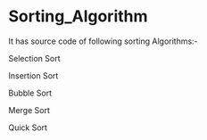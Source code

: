 # Sorting_Algorithm

It has source code of following sorting Algorithms:-

Selection Sort

Insertion Sort

Bubble Sort

Merge Sort

Quick Sort
